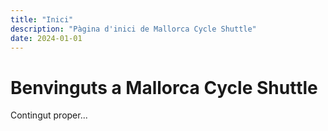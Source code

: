 ```yaml
---
title: "Inici"
description: "Pàgina d'inici de Mallorca Cycle Shuttle"
date: 2024-01-01
---
```


# Benvinguts a Mallorca Cycle Shuttle

Contingut proper...
